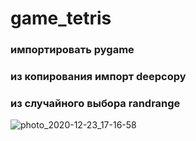 # game_tetris
### импортировать pygame
### из копирования импорт deepcopy
### из случайного выбора randrange
![photo_2020-12-23_17-16-58](https://user-images.githubusercontent.com/74060646/102995392-c201fb80-4542-11eb-90a6-550d5f9253d3.jpg)
